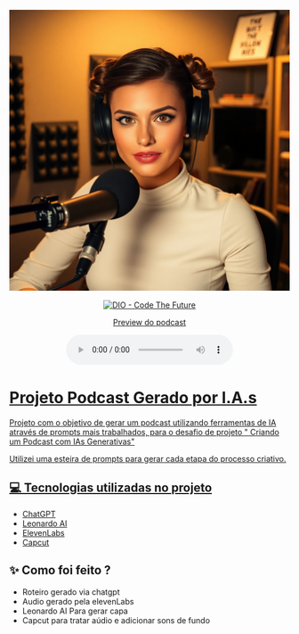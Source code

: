 <p align="center">
<img 
    src="assets/Flux_Schnell_a_confident_female_podcaster_with_a_strong_resemb_0.jpeg"300"
/>
</p>

<p align="center">
<a href="https://dio.me/">
    <img 
        src="https://img.shields.io/badge/DIO-Code_The_Future-28DA77?logo=youtube" 
        alt="DIO - Code The Future">

<p align="center">
    Preview do podcast
</p>

<div align="center">
    <audio src="output/O Guia da Fortuna Galáctica .MP3" controls title="Podcast editado"></audio>
</div>

# Projeto Podcast Gerado por I.A.s
Projeto com o objetivo de gerar um podcast utilizando ferramentas de IA através de prompts mais trabalhados, para o desafio de projeto " Criando um Podcast com IAs Generativas" 

Utilizei uma esteira de prompts para gerar cada etapa do processo criativo.

## 💻 Tecnologias utilizadas no projeto

- [ChatGPT](https://chat.openai.com/) 
- [Leonardo AI](https://app.leonardo.ai/image-generation)
- [ElevenLabs](https://beta.elevenlabs.io/)
- [Capcut](https://www.capcut.com/pt-br/)

## ✨ Como foi feito ?

- Roteiro gerado via chatgpt
- Audio gerado pela elevenLabs
- Leonardo AI Para gerar capa
- Capcut para tratar aúdio e adicionar sons de fundo
